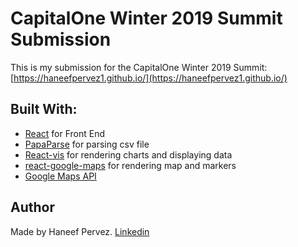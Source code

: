 # CapitalOne Winter 2019 Summit Submission
This is my submission for the CapitalOne Winter 2019 Summit: [https://haneefpervez1.github.io/](https://haneefpervez1.github.io/)
## Built With:
* [React](https://reactjs.org/) for Front End
* [PapaParse](https://www.papaparse.com/) for parsing csv file
* [React-vis](https://uber.github.io/react-vis/) for rendering charts and displaying data
* [react-google-maps](https://github.com/tomchentw/react-google-maps) for rendering map and markers
* [Google Maps API](https://developers.google.com/maps/documentation/javascript/tutorial)
## Author
Made by Haneef Pervez. 
[Linkedin](https://www.linkedin.com/in/haneefpervez/)
